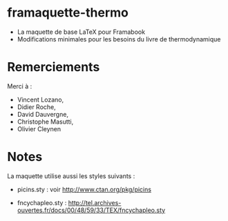 framaquette-thermo
==================

* La maquette de base LaTeX pour Framabook
* Modifications minimales pour les besoins du livre de thermodynamique


Remerciements
=============

Merci à :
* Vincent Lozano, 
* Didier Roche, 
* David Dauvergne, 
* Christophe Masutti, 
* Olivier Cleynen


Notes
=============

La maquette utilise aussi les styles suivants :

* picins.sty : voir http://www.ctan.org/pkg/picins

* fncychapleo.sty : http://tel.archives-ouvertes.fr/docs/00/48/59/33/TEX/fncychapleo.sty

